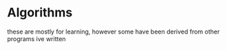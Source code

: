 # Algorithms
these are mostly for learning, however some have been derived from other programs ive written

